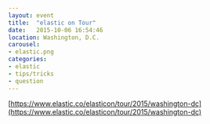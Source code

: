 ```yaml
---
layout: event
title:  "elastic on Tour"
date:   2015-10-06 16:54:46
location: Washington, D.C.
carousel:
- elastic.png
categories:
- elastic
- tips/tricks
- question
---
```





[https://www.elastic.co/elasticon/tour/2015/washington-dc](https://www.elastic.co/elasticon/tour/2015/washington-dc)
